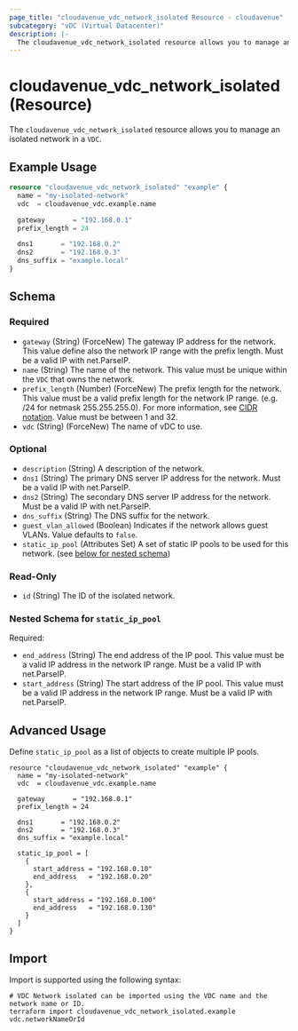 ```yaml
---
page_title: "cloudavenue_vdc_network_isolated Resource - cloudavenue"
subcategory: "vDC (Virtual Datacenter)"
description: |-
  The cloudavenue_vdc_network_isolated resource allows you to manage an isolated network in a VDC.
---
```


# cloudavenue_vdc_network_isolated (Resource)

The `cloudavenue_vdc_network_isolated` resource allows you to manage an isolated network in a `VDC`.

## Example Usage

```terraform
resource "cloudavenue_vdc_network_isolated" "example" {
  name = "my-isolated-network"
  vdc  = cloudavenue_vdc.example.name

  gateway       = "192.168.0.1"
  prefix_length = 24

  dns1       = "192.168.0.2"
  dns2       = "192.168.0.3"
  dns_suffix = "example.local"
}
```

<!-- schema generated by tfplugindocs -->
## Schema

### Required

- `gateway` (String) (ForceNew) The gateway IP address for the network. This value define also the network IP range with the prefix length. Must be a valid IP with net.ParseIP.
- `name` (String) The name of the network. This value must be unique within the `VDC` that owns the network.
- `prefix_length` (Number) (ForceNew) The prefix length for the network. This value must be a valid prefix length for the network IP range. (e.g. /24 for netmask 255.255.255.0). For more information, see [CIDR notation](https://en.wikipedia.org/wiki/Classless_Inter-Domain_Routing). Value must be between 1 and 32.
- `vdc` (String) (ForceNew) The name of vDC to use.

### Optional

- `description` (String) A description of the network.
- `dns1` (String) The primary DNS server IP address for the network. Must be a valid IP with net.ParseIP.
- `dns2` (String) The secondary DNS server IP address for the network. Must be a valid IP with net.ParseIP.
- `dns_suffix` (String) The DNS suffix for the network.
- `guest_vlan_allowed` (Boolean) Indicates if the network allows guest VLANs. Value defaults to `false`.
- `static_ip_pool` (Attributes Set) A set of static IP pools to be used for this network. (see [below for nested schema](#nestedatt--static_ip_pool))

### Read-Only

- `id` (String) The ID of the isolated network.

<a id="nestedatt--static_ip_pool"></a>
### Nested Schema for `static_ip_pool`

Required:

- `end_address` (String) The end address of the IP pool. This value must be a valid IP address in the network IP range. Must be a valid IP with net.ParseIP.
- `start_address` (String) The start address of the IP pool. This value must be a valid IP address in the network IP range. Must be a valid IP with net.ParseIP.

## Advanced Usage

Define `static_ip_pool` as a list of objects to create multiple IP pools.

```hcl
resource "cloudavenue_vdc_network_isolated" "example" {
  name = "my-isolated-network"
  vdc  = cloudavenue_vdc.example.name

  gateway       = "192.168.0.1"
  prefix_length = 24

  dns1       = "192.168.0.2"
  dns2       = "192.168.0.3"
  dns_suffix = "example.local"

  static_ip_pool = [
    {
      start_address = "192.168.0.10"
      end_address   = "192.168.0.20"
    },
    {
      start_address = "192.168.0.100"
      end_address   = "192.168.0.130"
    }
  ]
}

```

## Import

Import is supported using the following syntax:
```shell
# VDC Network isolated can be imported using the VDC name and the network name or ID.
terraform import cloudavenue_vdc_network_isolated.example vdc.networkNameOrId
```
